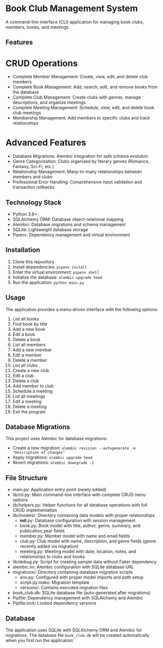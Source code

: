 # Book Club Management System

A command-line interface (CLI) application for managing book clubs, members, books, and meetings.

## Features
# CRUD Operations

- Complete Member Management: Create, view, edit, and delete club members
- Complete Book Management: Add, search, edit, and remove books from the database
- Complete Club Management: Create clubs with genres, manage descriptions, and organize meetings
- Complete Meeting Management: Schedule, view, edit, and delete book club meetings
- Membership Management: Add members to specific clubs and track relationships

# Advanced Features

- Database Migrations: Alembic integration for safe schema evolution
- Genre Categorization: Clubs organized by literary genres (Romance, Fantasy, Sci-Fi, etc.)
- Relationship Management: Many-to-many relationships between members and clubs
- Professional Error Handling: Comprehensive input validation and transaction rollbacks

## Technology Stack

- Python 3.8+
- SQLAlchemy ORM: Database object-relational mapping
- Alembic: Database migrations and schema management
- SQLite: Lightweight database storage
- Pipenv: Dependency management and virtual environment

## Installation

1. Clone this repository
2. Install dependencies: `pipenv install`
3. Enter the virtual environment: `pipenv shell`
4. Initialize the database: `alembic upgrade head`
5. Run the application: `python main.py`

## Usage

The application provides a menu-driven interface with the following options:

1. List all books
2. Find book by title
3. Add a new book
4. Edit a book
5. Delete a book
6. List all members
7. Add a new member
8. Edit a member
9. Delete a member
10. List all clubs
11. Create a new club
12. Edit a club
13. Delete a club
14. Add member to club
15. Schedule a meeting
16. List all meetings
17. Edit a meeting
18. Delete a meeting
0. Exit the program

## Database Migrations

This project uses Alembic for database migrations:

- Create a new migration: `alembic revision --autogenerate -m "Description of changes"`
- Apply migrations: `alembic upgrade head`
- Revert migrations: `alembic downgrade -1`

## File Structure

- main.py: Application entry point (newly added)
- lib/cli.py: Main command-line interface with complete CRUD menu options
- lib/helpers.py: Helper functions for all database operations with full CRUD implementation
- lib/models/: Directory containing data models with proper relationships
  - __init__.py: Database configuration with session management
  - book.py: Book model with title, author, genre, summary, and publication_year fields
  - member.py: Member model with name and email fields
  - club.py: Club model with name, description, and genre fields (genre recently added via migration)
  - meeting.py: Meeting model with date, location, notes, and relationships to clubs and books
- lib/debug.py: Script for creating sample data without Faker dependency
- alembic.ini: Alembic configuration with SQLite database URL
- migrations/: Directory containing database migration scripts
  - env.py: Configured with proper model imports and path setup
  - script.py.mako: Migration template
  - versions/: Contains executed migration files
- book_club.db: SQLite database file (auto-generated after migrations)
- Pipfile: Dependency management with SQLAlchemy and Alembic
- Pipfile.lock: Locked dependency versions

## Database

The application uses SQLite with SQLAlchemy ORM and Alembic for migrations. The database file `book_club.db` will be created automatically when you first run the application.
